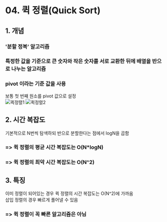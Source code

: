 # 04. 퀵 정렬(Quick Sort)  

## 1. 개념  
### '분할 정복' 알고리즘  
### 특정한 값을 기준으로 큰 숫자와 작은 숫자를 서로 교환한 뒤에 배열을 반으로 나누는 알고리즘  
### pivot 이라는 기준 값을 사용  
보통 첫 번째 원소를 pivot 값으로 설정  
![퀵정렬1](https://user-images.githubusercontent.com/31130917/105325965-8a08d980-5c10-11eb-9bb3-9e304d86c273.PNG)
![퀵정렬2](https://user-images.githubusercontent.com/31130917/105325979-8d03ca00-5c10-11eb-81df-a5f98accb2eb.PNG)  

## 2. 시간 복잡도  
기본적으로 N번씩 탐색하되 반으로 분할한다는 점에서 logN을 곱함  
### => 퀵 정렬의 평균 시간 복잡도는 O(N*logN)  
### => 퀵 정렬의 최악 시간 복잡도는 O(N^2)  

## 3. 특징  
이미 정렬이 되어있는 경우 퀵 정렬의 시간 복잡도는 O(N^2)에 가까움  
삽입 정렬의 경우 빠르게 풀어낼 수 있음  
### => 퀵 정렬이 꼭 빠른 알고리즘은 아님